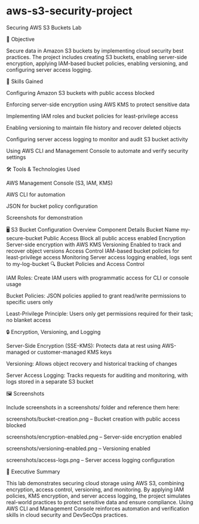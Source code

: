 # aws-s3-security-project
Securing AWS S3 Buckets Lab

📌 Objective

Secure data in Amazon S3 buckets by implementing cloud security best practices. The project includes creating S3 buckets, enabling server-side encryption, applying IAM-based bucket policies, enabling versioning, and configuring server access logging.

🧠 Skills Gained

Configuring Amazon S3 buckets with public access blocked

Enforcing server-side encryption using AWS KMS to protect sensitive data

Implementing IAM roles and bucket policies for least-privilege access

Enabling versioning to maintain file history and recover deleted objects

Configuring server access logging to monitor and audit S3 bucket activity

Using AWS CLI and Management Console to automate and verify security settings

🛠️ Tools & Technologies Used

AWS Management Console (S3, IAM, KMS)

AWS CLI for automation

JSON for bucket policy configuration

Screenshots for demonstration

🖥️ S3 Bucket Configuration Overview
Component	Details
Bucket Name	my-secure-bucket
Public Access	Block all public access enabled
Encryption	Server-side encryption with AWS KMS
Versioning	Enabled to track and recover object versions
Access Control	IAM-based bucket policies for least-privilege access
Monitoring	Server access logging enabled, logs sent to my-log-bucket
🔍 Bucket Policies and Access Control

IAM Roles: Create IAM users with programmatic access for CLI or console usage

Bucket Policies: JSON policies applied to grant read/write permissions to specific users only

Least-Privilege Principle: Users only get permissions required for their task; no blanket access

🔒 Encryption, Versioning, and Logging

Server-Side Encryption (SSE-KMS): Protects data at rest using AWS-managed or customer-managed KMS keys

Versioning: Allows object recovery and historical tracking of changes

Server Access Logging: Tracks requests for auditing and monitoring, with logs stored in a separate S3 bucket

🖼️ Screenshots

Include screenshots in a screenshots/ folder and reference them here:

screenshots/bucket-creation.png – Bucket creation with public access blocked

screenshots/encryption-enabled.png – Server-side encryption enabled

screenshots/versioning-enabled.png – Versioning enabled

screenshots/access-logs.png – Server access logging configuration

📄 Executive Summary

This lab demonstrates securing cloud storage using AWS S3, combining encryption, access control, versioning, and monitoring. By applying IAM policies, KMS encryption, and server access logging, the project simulates real-world practices to protect sensitive data and ensure compliance. Using AWS CLI and Management Console reinforces automation and verification skills in cloud security and DevSecOps practices.
